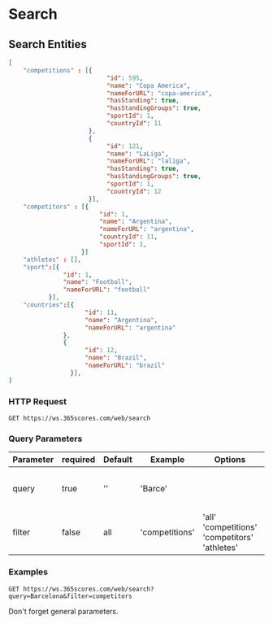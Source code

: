 # Search

## Search Entities

```json
[
    "competitions" : [{
                           "id": 595,
                           "name": "Copa America",
                           "nameForURL": "copa-america",
                           "hasStanding": true,
                           "hasStandingGroups": true,
                           "sportId": 1,
                           "countryId": 11
                      },
                      {
                           "id": 121,
                           "name": "LaLiga",
                           "nameForURL": "laliga",
                           "hasStanding": true,
                           "hasStandingGroups": true,
                           "sportId": 1,
                           "countryId": 12
                      }],
    "competitors" : [{
                         "id": 1,
                         "name": "Argentina",
                         "nameForURL": "argentina",
                         "countryId": 11,
                         "sportId": 1,
                    }]
    "athletes" : [],
    "sport":[{
               "id": 1,
               "name": "Football",
               "nameForURL": "football"
           }],
    "countries":[{
                     "id": 11,
                     "name": "Argentina",
                     "nameForURL": "argentina"
               },
               {
                     "id": 12,
                     "name": "Brazil",
                     "nameForURL": "brazil"
                 }],
]
```

### HTTP Request

`GET https://ws.365scores.com/web/search`

### Query Parameters

Parameter | required | Default | Example | Options | Description
--------- | ------- | ----------- | --- | ----- | ---------
query | true | '' | 'Barce' | | Return all entities that include the query
filter | false | all | 'competitions' | 'all' 'competitions' 'competitors' 'athletes' | Filter the results

### Examples

`GET https://ws.365scores.com/web/search?query=Barcelona&filter=competitors`

<aside class="notice">
Don't forget general parameters.
</aside>
